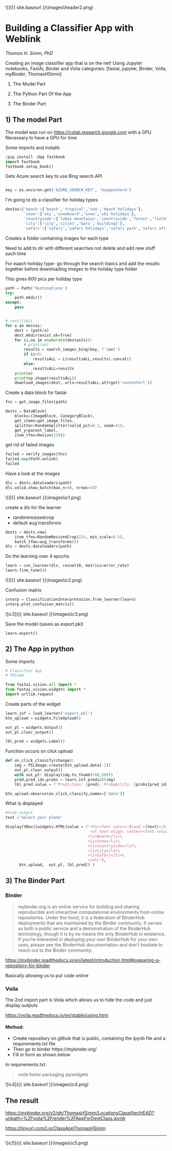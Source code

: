 ![]({{ site.baseurl }}\images\header2.png)

# Building a Classifier App with Weblink

*Thomas H. Simm, PhD*

Creating an image classifier app that is on the net! Using Jupyter notebooks, FastAi, Binder and Voila
categories: [fastai, jupyter, Binder, Voila, myBinder, ThomasHSimm]


1) The Model Part

2) The Python Part Of the App

3) The Binder Part

## 1) The model Part
The model was run on https://colab.research.google.com with a GPU
Necessary to have a GPU for time

Some imports and installs

```python
!pip install -Uqq fastbook
import fastbook
fastbook.setup_book()
```

Gets Azure search key to use Bing search API

```python

key = os.environ.get('AZURE_SEARCH_KEY', 'keygoeshere')
```

I'm going to do a classifier for holiday types

```python
destas={'beach':{'beach','tropical','sea','beach holidays'},
        'snow':{'ski','snowboard','snow','ski holidays'},
        'countryside':{'lakes mountains','countryside','forest','fields'},
        'city':{'city','cities','bars','buildings'},
        'safari':{'safari','safari holidays','safari park','safari africa'}}
```

Creates a folder containing images for each type

Need to add to dir with different searches not delete and add new stuff each time

For eaach holiday type- go through the search topics and add the results together before downloading images to the holiday type folder

This gives 600 pics per holiday type

```python
path = Path('Destinations')
try:
    path.mkdir()
except:
    pass
```

```python

# resultsALL
for o in destas:
    dest = (path/o)
    dest.mkdir(exist_ok=True)
    for ii,oo in enumerate(destas[o]): 
        # print(oo)
        results = search_images_bing(key, f'{oo}')
        if ii>0:
            resultsALL = L(resultsALL,results).concat()
        else:
            resultsALL=results
    print(o)
    print(np.shape(resultsALL))
    download_images(dest, urls=resultsALL.attrgot('contentUrl'))
```

Create a data block for fastai

```python
fns = get_image_files(path)

dests = DataBlock(
    blocks=(ImageBlock, CategoryBlock), 
    get_items=get_image_files, 
    splitter=RandomSplitter(valid_pct=0.2, seed=42),
    get_y=parent_label,
    item_tfms=Resize(128))
```

get rid of failed images

```python
failed = verify_images(fns)
failed.map(Path.unlink)
failed
```

Have a look at the images

```python
dls = dests.dataloaders(path)
dls.valid.show_batch(max_n=40, nrows=10)
```

![]({{ site.baseurl }}\images\ic1.png)

create a dls for the learner

- randomresizedcrop
- default aug transforms

```python
dests = dests.new(
    item_tfms=RandomResizedCrop(224, min_scale=0.5),
    batch_tfms=aug_transforms())
dls = dests.dataloaders(path)
```

Do the learning over 4 epochs

```python
learn = cnn_learner(dls, resnet18, metrics=error_rate)
learn.fine_tune(4)
```

![]({{ site.baseurl }}\images\ic2.png)

Confusion matrix

```python
interp = ClassificationInterpretation.from_learner(learn)
interp.plot_confusion_matrix()
```

![ic3]({{ site.baseurl }}\images\ic3.png)

Save the model (saves as export.pkl)

```
learn.export()
```



## 2) The App in python

Some imports

```python
# Classifier App
# THSimm

from fastai.vision.all import *
from fastai.vision.widgets import *
import urllib.request
```

Create parts of the widget

```python
learn_inf = load_learner('export.pkl')
btn_upload = widgets.FileUpload()

out_pl = widgets.Output()
out_pl.clear_output()

lbl_pred = widgets.Label()
```

Function occurs on click upload

```python
def on_click_classify(change):
    img = PILImage.create(btn_upload.data[-1])
    out_pl.clear_output()
    with out_pl: display(img.to_thumb(500,500))
    pred,pred_idx,probs = learn_inf.predict(img)
    lbl_pred.value = f'Prediction: {pred}; Probability: {probs[pred_idx]:.04f}'
```

```python
btn_upload.observe(on_click_classify,names=['data'])
```

What is displayed

```python
#hide_output
text ='Select your plane'

display(VBox([widgets.HTML(value = f"<h1><font color='Black'>{text}</h1>\
                                     <ol text-align: center><font color='Black'>\
                                    <li>Beach</li>\
                                    <li>Snow</li>\
                                    <li>Countryside</li>\
                                    <li>City</li>\
                                    <li>Safari</li>\
                                    </ol>"), 
      btn_upload,  out_pl, lbl_pred]) )
```



## 3) The Binder Part

### Binder
<blockquote>mybinder.org is an online service for building and sharing reproducible and interactive computational environments from online repositories. Under the hood, it is a federation of BinderHub deployments that are maintained by the Binder community. It serves as both a public service and a demonstration of the BinderHub technology, though it is by no means the only BinderHub in existence. If you’re interested in deploying your own BinderHub for your own uses, please see the BinderHub documentation and don’t hesitate to reach out to the Binder community.</blockquote>

https://mybinder.readthedocs.io/en/latest/introduction.html#preparing-a-repository-for-binder

Basically allowing us to put code online

### Voila
The 2nd import part is Voila which allows us to hide the code and just display outputs

https://voila.readthedocs.io/en/stable/using.html

#### Method:

<ul>
<li>Create repository on github that is public, containing the ipynb file and a requirements.txt file</li>
<li>Then go to binder https://mybinder.org/</li>
<li>Fill in form as shown below</li></ul>

In requirements.txt:

> voila
> fastai
> packaging
> ipywidgets

![ic4]({{ site.baseurl }}\images\ic4.png)



## The result

https://mybinder.org/v2/gh/ThomasHSimm/LocationsClassifier/HEAD?urlpath=%2Fvoila%2Frender%2FAppForDestClass.ipynb

https://tinyurl.com/LocClassAppThomasHSimm 

-------------------- -------------------- -------------------- ----------------

![ic5]({{ site.baseurl }}\images\ic5.png)

